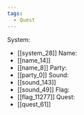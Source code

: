 ```yaml
---
tags:
  - Quest
---
```

System:
- [[system_28]]
Name:
- [[name_14]]
- [[name_8]]
Party:
- [[party_0]]
Sound:
- [[sound_143]]
- [[sound_49]]
Flag:
- [[flag_11277]]
Quest:
- [[quest_61]]
